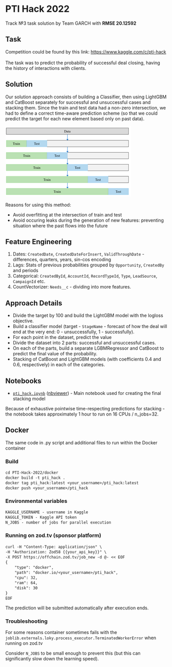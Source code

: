 # PTI Hack 2022
Track №3 task solution by Team GARCH with **RMSE 20.12592**

## Task
Competition could be found by this link: https://www.kaggle.com/c/pti-hack <br />
<br />
The task was to predict the probability of successful deal closing, having the history of interactions with clients.

## Solution

Our solution approach consists of building a Classifier, then using LightGBM and CatBoost separately for successful and unsuccessful cases and stacking them. Since the train and test data had a non-zero intersection, we had to define a correct time-aware prediction scheme (so that we could predict the target for each new element based only on past data). 

![](https://github.com/nikiandr/PTI-Hack-2022/blob/main/image/pti-hack.png?raw=true)

Reasons for using this method:
 * Avoid overfitting at the intersection of train and test
 * Avoid occuring leaks during the generation of new features: preventing situation where the past flows into the future

##  Feature Engineering
1) Dates: `CreatedDate`, `CreatedDateForInsert`, `ValidThroughDate` - differences, quarters, years, sin-cos encoding
2) Lags: Stats of previous probabilities grouped by `Opportunity`, `CreatedBy` and periods
3) Categorical: `CreatedById`, `AccountId`, `RecordTypeId`, `Type`, `LeadSource`, `CampaignId` etc.
4) CountVectorizer: `Needs__c` - dividing into more features.

## Approach Details
 * Divide the target by 100 and build the LightGBM model with the logloss objective. <br />
 * Build a classifier model (target - `StageName` - forecast of how the deal will end at the very end: 0 - unsuccessfully, 1 - successfully). <br />
 * For each point in the dataset, predict the value <br />
 * Divide the dataset into 2 parts: successful and unsuccessful cases.   <br />
 * On each of the parts, build a separate LGBMRegressor and CatBoost to predict the final value of the probability.<br />
 * Stacking of CatBoost and LightGBM models (with coefficients 0.4 and 0.6, respectively) in each of the categories.<br />

## Notebooks
- [`pti_hack.ipynb`](https://github.com/nikiandr/PTI-Hack-2022/blob/main/notebooks/pti_hack.ipynb) ([nbviewer](https://nbviewer.org/github/nikiandr/PTI-Hack-2022/blob/main/notebooks/pti_hack.ipynb)) - Main notebook used for creating the final stacking model

Because of exhaustive pointwise time-respecting predictions for stacking - the notebook takes approximately 1 hour to run on 16 CPUs / n_jobs=32.

## Docker
The same code in .py script and additional files to run within the Docker container

### Build
```
cd PTI-Hack-2022/docker
docker build -t pti_hack .
docker tag pti_hack:latest <your_username>/pti_hack:latest
docker push <your_username>/pti_hack
```

### Environmental variables
```
KAGGLE_USERNAME - username in Kaggle
KAGGLE_TOKEN - Kaggle API token
N_JOBS - number of jobs for parallel execution
```

### Running on zod.tv (sponsor platform)
```
curl -H "Content-Type: application/json" \
-H "Authorization: Zod58 {{your_api_key}}" \
-X POST https://offchain.zod.tv/job_new -d @- << EOF
{
    "type": "docker",
    "path": "docker.io/<your_username>/pti_hack",
    "cpu": 32,
    "ram": 64,
    "disk": 30
}
EOF
```

The prediction will be submitted automatically after execution ends.

### Troubleshooting
For some reasons container sometimes fails with the `joblib.externals.loky.process_executor.TerminatedWorkerError` when running on zod.tv

Consider `N_JOBS` to be small enough to prevent this (but this can significantly slow down the learning speed).
